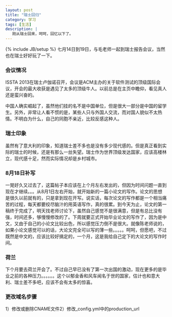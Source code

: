 ```yaml
---
layout: post
title: "瑞士回归"
category: 学习
tags: [生活]
description: |
   刚从瑞士回来，呵呵，回忆以下了。
---
```

{% include JB/setup %}
  七月14日到19日，与毛老师一起到瑞士报告会议，当然也在瑞士好好玩了一下。
### 会议情况
  ISSTA 2013在瑞士卢伽诺召开，会议是ACM主办的关于软件测试的顶级国际会议，开会的最大收获是遇见了太多的顶级牛人。以前总是在主页中瞻仰，看见真人还是蛮兴奋的。

中国人确实崛起了，虽然他们挂的名不是中国单位，但是很大一部分是中国的留学生。另外，非常让人看不惯的是，某些人只与外国人交流，而对国人貌似不太热情。不明白为什么，自己的同胞不亲近，比较反感这种人。
### 瑞士印象
  虽然有了意大利的印象，知道瑞士差不多也是没有多少现代感的。但是真正看到实际的瑞士的时候，还是有那么一丝失望。瑞士作为世界顶级发达国家，应该高楼林立，现代感十足，然而实际情况却是乡村城市。
### 8月18日补写
  一晃好久又过去了，这篇帖子本应该在上个月左右发出的，但因为时间问题一直到现在才继续。。。从8月1日左右开始，就开始新的一篇小论文的写作。论文的思想是很久以前就有的，只是拿到现在开写。说实话，每次论文的写作都是一个相当痛苦的过程，每天都要绞尽脑汁的用英语写作，真的很累。到今天为止，论文的第一稿终于完成了，明天找老师讨论下，虽然自己感觉不是很满意，但是有总比没有强，时间还多，够慢慢修改的了。下周就要正式开始毕业论文的写作了，因为是中文，又由于自己的小论文比较出色，所以感觉压力倒不是很大。就像陈老师说的，如果小论文感觉可以的话，大论文完全可以写的薄一些。。。。。呵呵，但愿吧，不过既然是中文的，应该比较好搞定的，一个月，这是我给自己定下的大论文的写作时间。
### 荷兰
  下个月要去荷兰开会了。不过自己早已没有了第一次出国的激动，现在更多的是毕业之前的各种压力。。。。。。这个以郁金香和风车闻名于世的国家，估计也和意大利、瑞士差不多吧，应该不会有太多的惊喜。

### 更改域名步骤
  1）修改或删除CNAME文件2）修改_config.yml中的production_url
